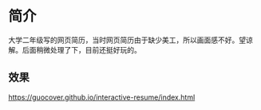 
# 简介
大学二年级写的网页简历，当时网页简历由于缺少美工，所以画面感不好。望谅解。后面稍微处理了下，目前还挺好玩的。

## 效果
https://guocover.github.io/interactive-resume/index.html